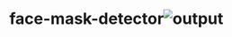 # face-mask-detector![output](https://user-images.githubusercontent.com/81550872/170014699-c60b885c-d8fa-40c1-a60c-40d6ab20f347.PNG)
